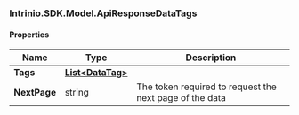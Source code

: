 [//]: # (CLASS:Intrinio.SDK.Model.ApiResponseDataTags)

[//]: # (KIND:object)

### Intrinio.SDK.Model.ApiResponseDataTags
#### Properties

[//]: # (START_DEFINITION)

Name | Type | Description
------------ | ------------- | -------------
**Tags** | [**List&lt;DataTag&gt;**](DataTag.md) |  &nbsp;
**NextPage** | string | The token required to request the next page of the data &nbsp;

[//]: # (END_DEFINITION)


[//]: # (CONTAINED_CLASS:Intrinio.SDK.Model.DataTag)



